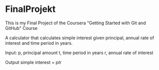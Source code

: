 # FinalProjekt
This is my Final Project of the Coursera "Getting Started with Git and GitHub" Course

  A calculator that calculates simple interest given principal, annual rate of interest and time period in years.
  
  Input:
    p, principal amount
    t, time period in years
    r, annual rate of interest
  
  Output
    simple interest = p*t*r

